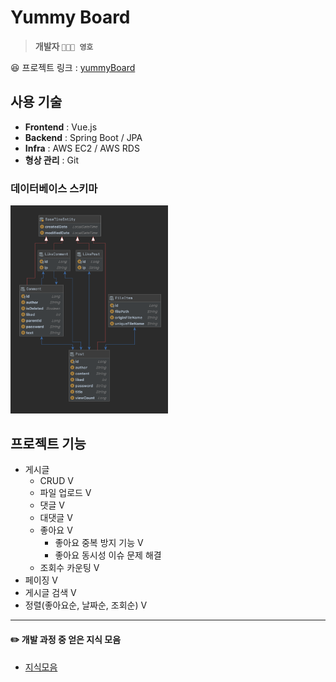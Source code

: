 # Yummy Board
> **개발자 `🧑🏻‍💻 영호`** 

😆 프로젝트 링크 : [yummyBoard](http://yummyBoard.site) 

## 사용 기술
   - **Frontend** : Vue.js
   - **Backend** : Spring Boot / JPA
   - **Infra** : AWS EC2 / AWS RDS
   - **형상 관리** : Git

### 데이터베이스 스키마
<img src="./README_image/database-erd.png" width="50%" height="70%" />

## 프로젝트 기능
 
 + 게시글 
    + CRUD V
    + 파일 업로드 V
    + 댓글 V
    + 대댓글 V
    + 좋아요 V
      + 좋아요 중복 방지 기능 V
      + 좋아요 동시성 이슈 문제 해결 
    + 조회수 카운팅 V
  + 페이징 V
  + 게시글 검색 V
  + 정렬(좋아요순, 날짜순, 조회순) V

---
#### :pencil2: 개발 과정 중 얻은 지식 모음
- [지식모음](issue.md)
